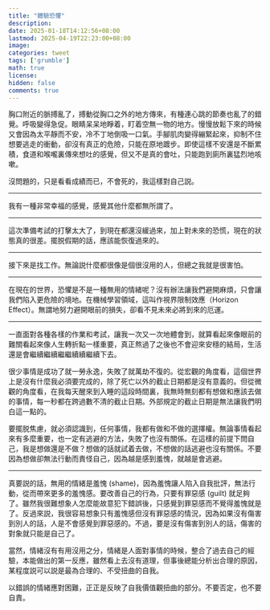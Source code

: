 ```yaml
---
title: "體驗恐懼"
description: 
date: 2025-01-18T14:12:56+08:00
lastmod: 2025-04-19T22:23:00+08:00
image: 
categories: tweet
tags: ['grumble']
math: true
license: 
hidden: false
comments: true
---
```


胸口附近的脈搏亂了，搏動從胸口之外的地方傳來，有種連心跳的節奏也亂了的錯覺。呼吸變得急促。眼睛呆呆地睜着，盯着空無一物的地方。慢慢放鬆下來的時候又會因為太平靜而不安，冷不丁地倒吸一口氣。手腳肌肉變得繃緊起來，抑制不住想要逃走的衝動，卻沒有真正的危險，只能在原地踱步。即使這樣不安還是不斷累積，食道和喉嚨裏傳來想吐的感覺，但又不是真的會吐，只能跑到廁所裏猛烈地咳嗽。

沒問題的，只是看看成績而已，不會死的，我這樣對自己説。
***
我有一種非常幸福的感覺，感覺其他什麼都無所謂了。
***
這次準備考試的打擊太大了，到現在都還沒緩過來，加上對未來的恐慌，現在的狀態真的很差。擺脱假期的話，應該能恢復過來的。
***
接下來是找工作。無論説什麼都很像是個很沒用的人，但總之我就是很害怕。

***
在現在的世界，恐懼是不是一種無用的情緒呢？沒有辦法讓我們避開麻煩，只會讓我們陷入更危險的境地。在機械學習領域，這叫作視界限制效應（Horizon Effect）。無謂地努力避開眼前的損失，卻看不見未來必將到來的厄運。
***
一直面對各種各樣的作業和考試，讓我一次又一次地體會到，就算看起來像眼前的難關看起來像人生轉折點一樣重要，真正熬過了之後也不會迎來安穩的結局，生活還是會繼續繼續繼繼續續繼續下去。

很少事情是成功了就一勞永逸，失敗了就萬劫不復的。從宏觀的角度看，這個世界上是沒有什麼我必須要完成的，除了死亡以外的截止日期都是沒有意義的。但從微觀的角度看，在我每天醒來到入睡的這段時間裏，我無時無刻都有想做和應該去做的事情，每一秒都在跨過數不清的截止日期。外部規定的截止日期是無法讓我們明白這一點的。

要擺脱焦慮，就必須認識到，任何事情，我都有做和不做的選擇權。無論事情看起來有多麼重要，也一定有逃避的方法，失敗了也沒有關係。在這樣的前提下問自己，我是想做還是不做？想做的話就試着去做，不想做的話逃避也沒有關係。不要因為想做卻無法行動而責怪自己，因為越是感到羞愧，就越是會逃避。

***
真要説的話，無用的情緒是羞愧 (shame)，因為羞愧讓人陷入自我批評，無法行動，從而帶來更多的羞愧感。要改善自己的行為，只要有罪惡感 (guilt) 就足夠了。雖然我很難想象人怎麼能故意犯下錯誤後，只感覺到罪惡感而不覺得羞愧就是了。反過來説，我很容易想象只有羞愧感但沒有罪惡感的情況，因為如果沒有傷害到別人的話，人是不會感覺到罪惡感的。不過，要是沒有傷害到別人的話，傷害的對象就只能是自己了。

當然，情緒沒有有用沒用之分，情緒是人面對事情的時候，整合了過去自己的經驗，本能做出的第一反應，雖然看上去沒有道理，但事後總能分析出合理的原因，某程度説可以説是最為合理的、不受扭曲的自我。

以錯誤的情緒應對困難，正正是反映了自我價值觀扭曲的部分。不要否定，也不要自責。

